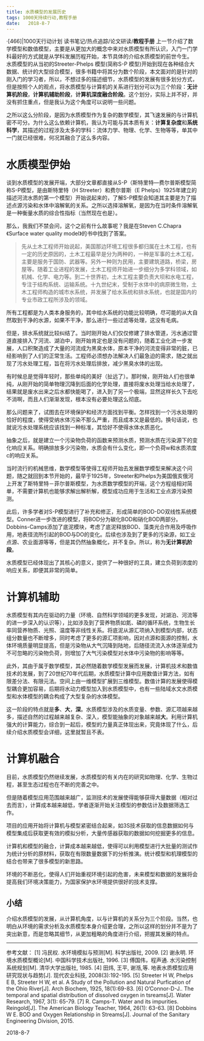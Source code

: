 ```yaml
---
title: 水质模型的发展历史
tags: 1000天持续行动,教程手册
date:   2018-8-7
---
```

·[466]|1000天行动计划
读书笔记/热点追踪/论文研读/**教程手册**
​    上一节介绍了数学模型和数值模型，主要是从更加大的概念中来对水质模型有所认识，入门一门学科最好的方式就是从学科发展历程开始，本节具体的介绍水质模型的前世今生。
​	
水质模型的从当初的Streeter-Phelps 模型(简称S-P 模型)开始到现在各种结合大数据、统计的大型综合模型，很多书籍中将其分为数个阶段，本文面对的是针对的刚入门的学习者，所以，不想过多的描述细节，水质模型的发展有很多划分方式，但是按照个人的观点，将水质模型与计算机的关系进行划分可以为三个阶段：**无计算机阶段**，**计算机辅助阶段**，**计算机深度融合阶段**。这个划分，实际上并不好，并没有抓住重点，但是我认为这个角度可以说明一些问题。

之所以这么分阶段，是因为水质模型作为复杂的数学模型，其飞速发展的与计算机密不可分。为什么这么依赖计算机，我认为可能与其本质有关：**计算复杂度**和**系统科学**，其描述的过程涉及太多的学科：流体力学、物理、化学、生物等等，单其中一门就已经很难，何况其融合了这么多内容。

# 水质模型伊始
谈到水质模型的发展开端，大部分文章都直接从S-P（斯特里特—费尔普斯模型简称S-P模型，是由斯特里特（H Streeter）和费尔普斯（E Phelps）1925年建立的描述河流水质的第一个模型）开始说起来的，了解S-P模型会知道其主要是为了描述点源污染和水体中溶解氧的关系。之所以选择溶解氧，是因为在当时条件溶解氧是一种衡量水质的综合性指标（当然现在也是）。

那么，我我们不禁会问，这个之前有什么故事呢？我是在Steven C.Chapra《Surface water quality model》的书中找到了答案。

> 先从土木工程师开始说起，美国那边环境工程很多都归属在土木工程，也有一定的历史原因的，土木工程最早是分为两种的，一种是军事的土木工程，主要是服务于国防、武器等。另外一种则为民用，主要建筑道路，桥梁，房屋等。随着工业进程的发展，土木工程师开始进一步细分为多学科领域，如机械、化学、电力等。到二十世界初，土木工程主要负责大坝和水电工程，专注于结构系统、运输系统。十九世纪末，受制于水体中的病原微生物，土木工程师构造的城市水系统，并发展了给水系统和排水系统，也就是国内的专业市政工程所涉及的领域。

所有工程都是为人类本身服务的，其中给水系统的功能比较明确，尽可能的从大自然取到干净的水源，如果不干净，那么进行一些过滤等处理，这没有毛病。

但是，排水系统就比较纠结了。当时刚开始人们仅仅修建了排水管道，污水通过管道直接排入了河流、湖泊中，刚开始肯定也是没有问题的，随着工业化进一步发展，人口积聚造成了大量的河流成为黑臭水体，原本干净的河流变得非常的脏，已经影响到了人们的正常生活。工程师必须想办法解决人们最急迫的需求，随之就出现了污水处理工程，旨在将污水处理后排放，减少黑臭水体的出现。

有时候总是觉得年轻时，那些单纯的美好（扯远了）。那时候，刚开始人们也很单纯，从刚开始的简单物理沉降到后面的化学处理，直接将废水处理当给水处理了，结果就是废水出来之后水都快能喝了，进入到了另一个极端，显然这样长久下去吃不消啊，而且人们渐渐发现，根本没有必要处理这么彻底。

那么问题来了，试图去在环境保护和经济方面找到平衡。怎样找到一个污水处理的恰好的程度，使得受纳水体污染不那么严重，而且成本又是最低的。换句话说，也就说污水处理系统应该找到一种标准，其恰好不使得水体水质恶化。

抽象之后，就是建立一个污染物负荷的函数来预测水质，预测水质在污染源下的变化响应关系。明确排放多少污染物，水质会有什么变化，即一个负荷w和水质浓度c的响应关系。

当时流行的机械思维，数学模型等使得工程师开始去发展数学模型来解决这个问题，随之就回到本节开始的，最早于1925年，Streeter和Phelps为美国俄亥俄河上开发了斯特里特－菲尔普斯模型，为水质数学模型的开端，这个方程组相对简单，不需要计算机也能够求解出解析解，模型成功应用于生活和工业点源污染预测。

此后，许多学者对S-P模型进行了补充和修正，形成简单的BOD-DO双线性系统模型。Conner进一步改进的模型，将BOD分为碳化BOD和硝化BOD两部分。Dobbins-Camps添加了底泥模块，考虑了底泥释放BOD、藻类光合作用及呼吸作用，地表径流所引起的BOD与DO的变化。后续也涉及到了更多的污染源，如工业点源、农业面源等等，但是其仍然抽象概化，并不复杂。所以，称为**无计算机阶段**。

水质模型已经体现出了其核心的意义，提供了一种很好的工具，建立负荷到浓度的响应关系，即便其非常的简单。

# 计算机辅助
水质模型有其内在驱动的力量（环境、自然科学领域的更多发现，对湖泊、河流等的进一步深入的认识等），比如涉及到了营养物质如氮、磷的循环系统，生物生长率同营养物质、光照、温度等非线性关系。将底泥从源汇项纳入到模型内部，状态组分数量也不断增多，同时考虑了更多的源汇项影响，因对点源和面源的控制，水体环境质量明显提高，但是污染物从大气沉降到陆地，后随径流流入水体逐渐成为不可忽略的污染物负荷，则增加了大气污染模型对水体中污染物的影响等等。


此外，其由于属于数学模型，其必然随着数学模型发展而发展，计算机技术和数值技术的发展，到了20世纪70年代后期，水质模型计算中应用数值计算方法，如有限差分法、有限元法。空间上由一维模型扩展到三维模型。数值计算的发展使得模型耦合更加容易，后期将水动力模型加入到水质模型中，也有一些陆域水文水质模型和水体模型的耦合构成了大型复杂的水体模型。

这一阶段的特点就是**多**、**大**，**深**。水质模型涉及的水质变量、参数、源汇项越来越多，描述自然的过程越来越复杂、深入，模型能抽象的对象越来越**大**。利用计算机强大的计算能力，综合到一起后，模型的力量真正体现出来，究竟体现了什么，后续介绍水质模型会详细，这里就暂且不表。

# 计算机融合
目前，水质模型仍然继续发展，水质模型的有关内在的研究如物理、化学、生物过程，甚至生态过程也在不断的完善之中。

但是随着模型应用范围越来越广，监测技术的发展使得能够获得大量数据（相对过去而言），计算成本越来越低，学者逐渐开始关注模型的参数估计及数据筛选工作。

项目的应用开始将计算机与模型紧密结合起来，如3S技术获取的信息数据如何与模型集成后获取更有效的模拟分析，大量传感器获取的数据如何挖掘更多的信息。

计算机和模型的融合，计算成本越来越低，使得可以利用模型进行大批量的测试作为统计分析的原材料，获取在有限数量数据下的分析推演。统计模型和机理模型的结合也带来了很多模型的新思路。

环境的不断恶化，使得人们开始重视环境引起的危害，未来模型和数据的发展将会提高我们环境决策能力，为国家保护水环境提供很好的技术支撑。

## 小结
介绍水质模型的发展，从计算机角度，以与计算机的关系分为三个阶段。当然，也明白从环境的需求分析及水质模型本身介绍更合理，之所以这样的划分并不是为了突出新意，而是忽略其细节，从更加粗略的角度进行介绍，把握其发展的特点。

---

参考文献：
[1] 冯民权. 水环境模拟与预测[M]. 科学出版社, 2009.
[2] 谢永明. 环境水质模型概论[M]. 中国科学技术出版社, 1996.
[3] 傅国伟，程声通. 水污染控制系统规划[M]. 清华大学出版社, 1985.
[4] 田炜, 王平, 谢湉,等. 地表水质模型应用研究现状与趋势[J]. 现代农业科技, 2008(3):192-195.
[5] Streeter H W, Phelps E B, Streeter H W, et al. A Study of the Pollution and Natural Purfication of the Ohio River[J]. Arch Biochem, 1925, 18(1):69-83.
[6] O’Connor-D-J.. The  temporal  and  spatial  distribution  of  dissolved  oxygen  in  tsreams[J]. Water Research, 1967, 3(1): 65-79.
[7] R. Camps-T. Water and its impurities. Reingold[J]. The American Biology Teacher, 1964, 26(1): 63-63.
[8] Dobbins W E. BOD and Oxygen Relationship in Streams[J]. Journal of the Sanitary Engineering Division, 2015.



 2018-8-7
